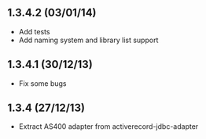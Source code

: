 ## 1.3.4.2 (03/01/14)
- Add tests
- Add naming system and library list support

## 1.3.4.1 (30/12/13)
- Fix some bugs

## 1.3.4 (27/12/13)
- Extract AS400 adapter from activerecord-jdbc-adapter